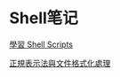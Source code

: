 # Shell笔记

[學習 Shell Scripts](http://linux.vbird.org/linux_basic/0340bashshell-scripts.php)

[正規表示法與文件格式化處理](http://linux.vbird.org/linux_basic/0330regularex.php)
